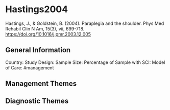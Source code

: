 # Hastings2004
Hastings, J., & Goldstein, B. (2004). Paraplegia and the shoulder. Phys Med Rehabil Clin N Am, 15(3), vii, 699-718. https://doi.org/10.1016/j.pmr.2003.12.005 

## General Information
Country: 
Study Design: 
Sample Size: 
Percentage of Sample with SCI:
Model of Care: #management 

## Management Themes


## Diagnostic Themes
